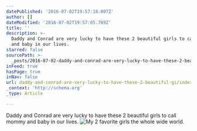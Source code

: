 ```yaml
---
datePublished: '2016-07-02T19:57:18.807Z'
author: []
dateModified: '2016-07-02T19:57:05.789Z'
title: ''
description: >-
  Daddy and Conrad are very lucky to have these 2 beautiful girls to call mommy
  and baby in our lives.
starred: false
sourcePath: >-
  _posts/2016-07-02-daddy-and-conrad-are-very-lucky-to-have-these-2-beautiful-gi.md
inFeed: true
hasPage: true
inNav: false
url: daddy-and-conrad-are-very-lucky-to-have-these-2-beautiful-gi/index.html
_context: 'http://schema.org'
_type: Article

---
```

Daddy and Conrad are very lucky to have these 2 beautiful girls to call mommy and baby in our lives.
![My 2 favorite girls the whole wide world.](https://imgflo.herokuapp.com/graph/vahj1ThiexotieMo/94984108a3b259b2a0dd18c0b8d3412f/croprotate.jpg?cropheight=3324&cropwidth=4984&degrees=0&input=https%3A%2F%2Fthe-grid-user-content.s3-us-west-2.amazonaws.com%2F2d73d3de-98ac-4abe-b12f-063c3691a13f.jpg&x=0&y=0)
